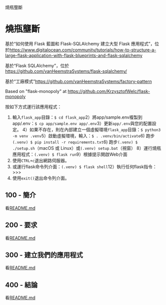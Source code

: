 燒瓶壟斷

# 燒瓶壟斷

基於“如何使用 Flask 藍圖和 Flask-SQLAlchemy 建立大型 Flask 應用程式”，位於<https://www.digitalocean.com/community/tutorials/how-to-structure-a-large-flask-application-with-flask-blueprints-and-flask-sqlalchemy>

基於“Flask SQLAlchemy”，位於<https://github.com/vanHeemstraSystems/flask-sqlalchemy/>

基於“工廠模式”<https://github.com/vanHeemstraSystems/factory-pattern>

Based on "flask-monopoly" at <https://github.com/KrzysztofWelc/flask-monopoly>

按如下方式運行該應用程式：

1) 輸入`flask_app`目錄：`$ cd flask_app`2）將app/sample.env複製到app/.env：`$ cp app/sample.env app/.env`3）更新`app/.env`與您的配置設定。
4）如果不存在，則在內部建立一個虛擬環境`flask_app`目錄：`$ python3 -m venv .venv`5）啟動虛擬環境，輸入：`$ . .venv/bin/activate`6) 跑步`(.venv) $ pip install -r requirements.txt`6) 跑步`(.venv) $ ./setup.sh`（macOS 或 Linux）或`(.venv) setup.bat`（視窗）
8）運行燒瓶應用程式：`(.venv) $ flask run`9）根據提示開啟Web介面
10) 使用`CTRL+c`退出網路伺服器。
11) 或運行flask命令列介面：`(.venv) $ flask shell`12）執行任何flask指令：>>>
13) 使用`exit()`退出命令列介面。

## 100 - 簡介

看[README.md](./100/README.md)

## 200 - 要求

看[README.md](./200/README.md)

## 300 - 建立我們的應用程式

看[README.md](./300/README.md)

## 400 - 結論

看[README.md](./400/README.md)
